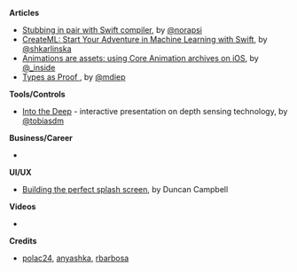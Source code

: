 
**Articles**

* [Stubbing in pair with Swift compiler](https://medium.com/@londeix/stubbing-in-pair-with-swift-compiler-c951770a295b), by [@norapsi](https://twitter.com/norapsi)
* [CreateML: Start Your Adventure in Machine Learning with Swift](https://www.netguru.co/codestories/createml-start-your-adventure-in-machine-learning-with-swift), by [@shkarlinska](https://twitter.com/shkarlinska)
* [Animations are assets: using Core Animation archives on iOS](https://rambo.codes/ios/2018/11/11/animations-are-assets.html), by [@_inside](https://www.twitter.com/_inside)
* [Types as Proof ](https://matt.diephouse.com/2018/11/types-as-proof/), by [@mdiep](https://twitter.com/mdiep)

**Tools/Controls**

* [Into the Deep](https://git.kabellmunk.dk/talks/into-the-deep) - interactive presentation on depth sensing technology, by [@tobiasdm](https://twitter.com/tobiasdm)

**Business/Career**

* 

**UI/UX**

* [Building the perfect splash screen](https://medium.com/@duncancampbell/building-the-perfect-splash-screen-46e080395f06), by Duncan Campbell

**Videos**

* 

**Credits**

* [polac24](https://github.com/polac24), [anyashka](https://github.com/anyashka), [rbarbosa](https://github.com/rbarbosa)
